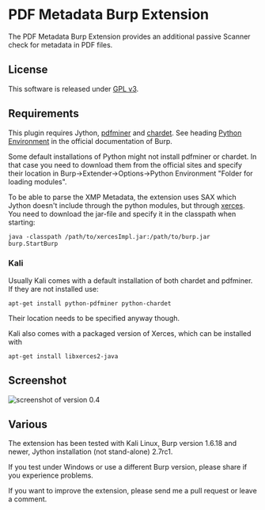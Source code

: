 # PDF Metadata Burp Extension

The PDF Metadata Burp Extension provides an additional passive Scanner check for metadata in PDF files.

## License
This software is released under [GPL v3](https://www.gnu.org/licenses/gpl-3.0.en.html).

## Requirements
This plugin requires Jython, [pdfminer](http://www.unixuser.org/~euske/python/pdfminer/) and [chardet](https://pypi.python.org/pypi/chardet). See heading [Python Environment](http://portswigger.net/burp/help/extender.html) in the official documentation of Burp. 

Some default installations of Python might not install pdfminer or chardet. In that case you need to download them from the official sites and specify their location in Burp->Extender->Options->Python Environment "Folder for loading modules". 

To be able to parse the XMP Metadata, the extension uses SAX which Jython doesn't include through the python modules, but through [xerces](https://xerces.apache.org/). You need to download the jar-file and specify it in the classpath when starting:

    java -classpath /path/to/xercesImpl.jar:/path/to/burp.jar burp.StartBurp

### Kali
Usually Kali comes with a default installation of both chardet and pdfminer. If they are not installed use:

    apt-get install python-pdfminer python-chardet

Their location needs to be specified anyway though.

Kali also comes with a packaged version of Xerces, which can be installed with

    apt-get install libxerces2-java

## Screenshot
![screenshot of version 0.4](https://github.com/luh2/PDFMetadata/blob/master/screenshots/screenshotv04.png)

## Various
The extension has been tested with Kali Linux, Burp version 1.6.18 and newer, Jython installation (not stand-alone) 2.7rc1.

If you test under Windows or use a different Burp version, please share if you experience problems.

If you want to improve the extension, please send me a pull request or leave a comment.
